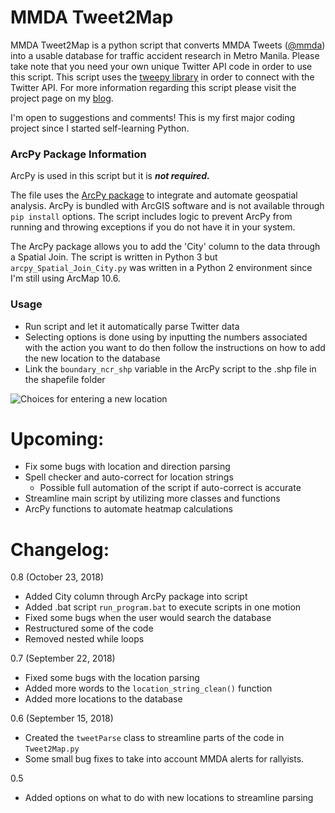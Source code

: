 # MMDA Tweet2Map
MMDA Tweet2Map is a python script that converts MMDA Tweets ([@mmda](https://twitter.com/MMDA)) into a usable database for traffic accident research in Metro Manila. Please take note that you need your own unique Twitter API code in order to use this script. This script uses the [tweepy library](http://www.tweepy.org/) in order to connect with the Twitter API. For more information regarding this script please visit the project page on my [blog](https://panjib.wixsite.com/blog/mmdatweet2map).

I'm open to suggestions and comments! This is my first major coding project since I started self-learning Python.

### ArcPy Package Information
ArcPy is used in this script but it is ***not required.***

The file uses the [ArcPy package](http://help.arcgis.com/en/arcgisdesktop/10.0/help/index.html#//000v000000v7000000.htm) to integrate and automate geospatial analysis. ArcPy is bundled with ArcGIS software and is not available through `pip install` options. The script includes logic to prevent ArcPy from running and throwing exceptions if you do not have it in your system.

The ArcPy package allows you to add the 'City' column to the data through a Spatial Join. The script is written in Python 3 but `arcpy_Spatial_Join_City.py` was written in a Python 2 environment since I'm still using ArcMap 10.6.

### Usage

- Run script and let it automatically parse Twitter data
- Selecting options is done using by inputting the numbers associated with the action you want to do then follow the instructions on how to add the new location to the database
- Link the `boundary_ncr_shp` variable in the ArcPy script to the .shp file in the shapefile folder 

![Choices for entering a new location](https://static.wixstatic.com/media/e7dfa2_d819bed373b14983a4612468f5169c0a~mv2.png/v1/fill/w_751,h_435,al_c,q_80,usm_0.66_1.00_0.01/e7dfa2_d819bed373b14983a4612468f5169c0a~mv2.webp)

# **Upcoming:**
- Fix some bugs with location and direction parsing
- Spell checker and auto-correct for location strings
  - Possible full automation of the script if auto-correct is accurate
- Streamline main script by utilizing more classes and functions
- ArcPy functions to automate heatmap calculations

# **Changelog:**

0.8 (October 23, 2018)
- Added City column through ArcPy package into script
- Added .bat script `run_program.bat` to execute scripts in one motion
- Fixed some bugs when the user would search the database
- Restructured some of the code
 - Removed nested while loops

0.7 (September 22, 2018)
- Fixed some bugs with the location parsing
- Added more words to the `location_string_clean()` function
- Added more locations to the database

0.6 (September 15, 2018)
- Created the `tweetParse` class to streamline parts of the code in `Tweet2Map.py`
- Some small bug fixes to take into account MMDA alerts for rallyists.

0.5
- Added options on what to do with new locations to streamline parsing
